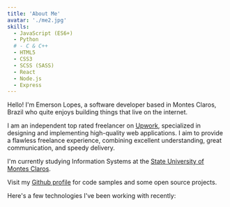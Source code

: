 ```yaml
---
title: 'About Me'
avatar: './me2.jpg'
skills:
  - JavaScript (ES6+)
  - Python
  # - C & C++
  - HTML5
  - CSS3
  - SCSS (SASS)
  - React
  - Node.js
  - Express
---
```


Hello! I'm Emerson Lopes, a software developer based in Montes Claros, Brazil who quite enjoys building things that live on the internet.

I am an independent top rated freelancer on [Upwork](https://www.upwork.com/fl/emersonlopes4), specialized in designing and implementing high-quality web applications. I aim to provide a flawless freelance experience, combining excellent understanding, great communication, and speedy delivery.

I'm currently studying Information Systems at the [State University of Montes Claros](https://www.unimontes.br/).

Visit my [Github profile](https://www.github.com/lupuselit) for code samples and some open source projects.

Here's a few technologies I've been working with recently:
